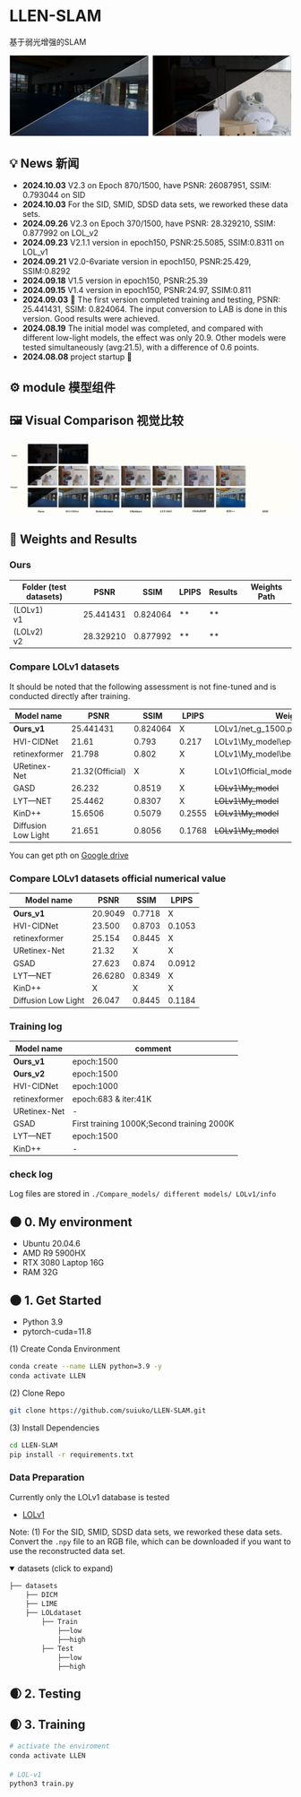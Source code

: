&nbsp;
# LLEN-SLAM
基于弱光增强的SLAM

![P_com](./f_result/3.png)


## 💡 News 新闻

- **2024.10.03** V2.3 on Epoch 870/1500, have PSNR: 26087951, SSIM: 0.793044 on SID
- **2024.10.03** For the SID, SMID, SDSD data sets, we reworked these data sets.
- **2024.09.26** V2.3 on Epoch 370/1500, have PSNR: 28.329210, SSIM: 0.877992 on LOL_v2
- **2024.09.23** V2.1.1 version in epoch150, PSNR:25.5085, SSIM:0.8311 on LOL_v1
- **2024.09.21** V2.0-6variate version in epoch150, PSNR:25.429, SSIM:0.8292
- **2024.09.18** V1.5 version in epoch150, PSNR:25.39
- **2024.09.15** V1.4 version in epoch150, PSNR:24.97, SSIM:0.811
- **2024.09.03** 🌟 The first version completed training and testing, PSNR: 25.441431, SSIM: 0.824064. The input conversion to LAB is done in this version. Good results were achieved.
- **2024.08.19** The initial model was completed, and compared with different low-light models, the effect was only 20.9. Other models were tested simultaneously (avg:21.5), with a difference of 0.6 points.
- **2024.08.08** project startup 🎈


## ⚙ module 模型组件


## 🖼 Visual Comparison 视觉比较

![P_com1](./f_result/1.png)


## 🧾 Weights and Results 

### Ours

| Folder (test datasets) | PSNR       	 | SSIM       | LPIPS      | Results       | Weights Path             |
| ------------------ | -----------		 | ---------- | ---------- 	| ------- 		| ----------- | 
| (LOLv1)<br />v1    | 25.441431    	 |  0.824064   | ** |  **    |          | LOLv1.pth         |
| (LOLv2)<br />v2    | 28.329210    	|  0.877992   | **  | **    |          | LOLv2.pth         |

### Compare LOLv1 datasets

It should be noted that the following assessment is not fine-tuned and is conducted directly after training.

|   Model name       | PSNR        | SSIM        | LPIPS        | 			Weights Path       |
| ------------------ | ----------- | ---------- | ----------  | ------------------------ |
| **Ours_v1**        | 25.441431   	  |  0.824064   	 |   X         | LOLv1/net_g_1500.pth         |
| HVI-CIDNet       	 | 21.61     	  |  0.793   		  | 0.217        |  LOLv1\My_model\epoch_best.pth  |
| retinexformer      | 21.798    	  |  0.802   		  | X            |  LOLv1\My_model\best_psnr_21.96_27000.pth  |
| URetinex-Net       | 21.32(Official) |     X     		 | X             |  LOLv1\Official_model\ckpt  |
| GASD     	 		 | 26.232 			|  0.8519    	 |   X  			  |  ~~LOLv1\My_model~~  |
| LYT—NET     		 | 25.4462 			|   0.8307  	  | X         		   |  ~~LOLv1\My_model~~  |
| KinD++     		  |  15.6506		|     0.5079      | 0.2555             |  ~~LOLv1\My_model~~  |
| Diffusion Low Light   |  21.651		|     0.8056      | 0.1768            |  ~~LOLv1\My_model~~  |


You can get pth on [Google drive](https://drive.google.com/drive/folders/1L7V2KOsgav5qFgU4CzwiNcC_OBz2OeQK?usp=sharing)
### Compare LOLv1 datasets official numerical value

|   Model name       | PSNR        | SSIM        | LPIPS      | 
| ----------------- | ----------- | ---------- | ---------- |
| **Ours_v1**        | 20.9049   	  |  0.7718    |   X         |  
| HVI-CIDNet       	 | 23.500     	  |  0.8703     | 0.1053       | 
| retinexformer      | 25.154    	  |  0.8445     | X           |  
| URetinex-Net       | 21.32 		|     X     	 | X           | 
| GSAD     	 		 | 27.623		|  0.874    	 |   0.0912    |  
| LYT—NET      		 | 26.6280 		|   0.8349   	 | X           |   
| KinD++     		  |  X 			|    X    		 |     X   |   
| Diffusion Low Light   |  26.047	|     0.8445      | 0.1184   |  

### Training log
|   Model name      |           comment			 |  
| ----------------- | ------------------------   |
| **Ours_v1**       |    epoch:1500    			|     
| **Ours_v2**       |    epoch:1500    			|    
| HVI-CIDNet       	|    epoch:1000    			|    
| retinexformer     |     epoch:683 & iter:41K   |   
| URetinex-Net      |     -   					|   
| GSAD     	|    First training 1000K;Second training 2000K    |    
| LYT—NET    		|     epoch:1500  		|    
| KinD++     		|  			-			    |  


### check log

Log files are stored in `./Compare_models/ different models/ LOLv1/info`

## 🌑 0. My environment

- Ubuntu 20.04.6
- AMD R9 5900HX
- RTX 3080 Laptop 16G
- RAM 32G

## 🌑 1. Get Started 

- Python 3.9
- pytorch-cuda=11.8

(1) Create Conda Environment

```bash
conda create --name LLEN python=3.9 -y
conda activate LLEN
```

(2) Clone Repo

```bash
git clone https://github.com/suiuko/LLEN-SLAM.git
```

(3) Install Dependencies

```bash
cd LLEN-SLAM
pip install -r requirements.txt
```

### Data Preparation

Currently only the LOLv1 database is tested

- [LOLv1](https://daooshee.github.io/BMVC2018website/)

Note: 
(1) For the SID, SMID, SDSD data sets, we reworked these data sets. Convert the `.npy` file to an RGB file, which can be downloaded if you want to use the reconstructed data set.

<details open> <summary>datasets (click to expand)</summary>
  
```
├── datasets
	├── DICM
	├── LIME
	├── LOLdataset
		├── Train
			├──low
			├──high
		├── Test
			├──low
			├──high

```
</details>

## 🌒 2. Testing 

## 🌒 3. Training  

```bash
# activate the enviroment
conda activate LLEN

# LOL-v1
python3 train.py 

```
